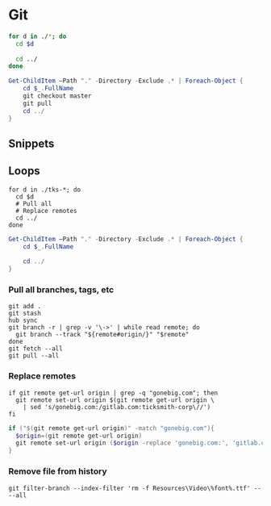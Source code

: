 # Git

```bash
for d in ./*; do
  cd $d
  
  cd ../
done
```
```powershell
Get-ChildItem –Path "." -Directory -Exclude .* | Foreach-Object {
    cd $_.FullName
    git checkout master
    git pull
    cd ../
}
```


## Snippets


## Loops

```shell
for d in ./tks-*; do
  cd $d
  # Pull all
  # Replace remotes
  cd ../
done
```
```powershell
Get-ChildItem –Path "." -Directory -Exclude .* | Foreach-Object {
    cd $_.FullName
    
    cd ../
}
```

### Pull all branches, tags, etc

```shell
git add .
git stash
hub sync
git branch -r | grep -v '\->' | while read remote; do 
  git branch --track "${remote#origin/}" "$remote"
done
git fetch --all
git pull --all
```

### Replace remotes

```shell
if git remote get-url origin | grep -q "gonebig.com"; then 
  git remote set-url origin $(git remote get-url origin \
    | sed 's/gonebig.com:/gitlab.com:ticksmith-corp\//')
fi
```
```powershell
if ("$(git remote get-url origin)" -match "gonebig.com"){
  $origin=(git remote get-url origin)
  git remote set-url origin ($origin -replace 'gonebig.com:', 'gitlab.com:ticksmith-corp/')
}
```

### Remove file from history

```shell
git filter-branch --index-filter 'rm -f Resources\Video\%font%.ttf' -- --all
```


